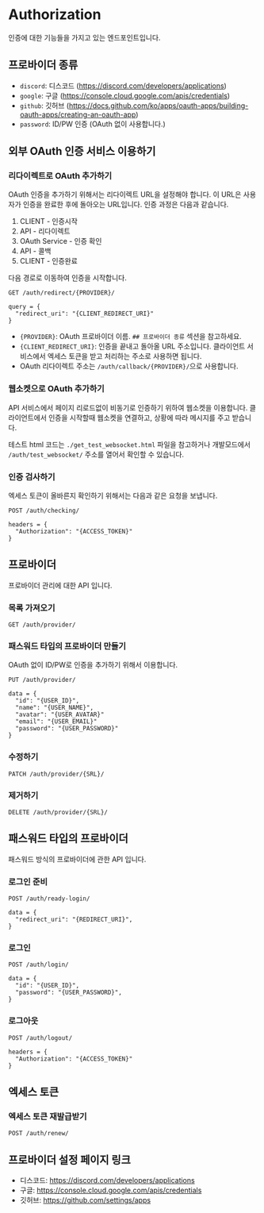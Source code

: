 # Authorization

인증에 대한 기능들을 가지고 있는 엔드포인트입니다.

## 프로바이더 종류

- `discord`: 디스코드 (https://discord.com/developers/applications)
- `google`: 구글 (https://console.cloud.google.com/apis/credentials)
- `github`: 깃허브 (https://docs.github.com/ko/apps/oauth-apps/building-oauth-apps/creating-an-oauth-app)
- `password`: ID/PW 인증 (OAuth 없이 사용합니다.)


## 외부 OAuth 인증 서비스 이용하기

### 리다이렉트로 OAuth 추가하기

OAuth 인증을 추가하기 위해서는 리다이렉트 URL을 설정해야 합니다. 이 URL은 사용자가 인증을 완료한 후에 돌아오는 URL입니다.
인증 과정은 다음과 같습니다.

1. CLIENT - 인증시작
2. API - 리다이렉트
3. OAuth Service - 인증 확인
4. API - 콜백
5. CLIENT - 인증완료

다음 경로로 이동하여 인증을 시작합니다.

```
GET /auth/redirect/{PROVIDER}/

query = {
  "redirect_uri": "{CLIENT_REDIRECT_URI}"
}
```

- `{PROVIDER}`: OAuth 프로바이더 이름. `## 프로바이더 종류` 섹션을 참고하세요.
- `{CLIENT_REDIRECT_URI}`: 인증을 끝내고 돌아올 URL 주소입니다. 클라이언트 서비스에서 엑세스 토큰을 받고 처리하는 주소로 사용하면 됩니다.
- OAuth 리다이렉트 주소는 `/auth/callback/{PROVIDER}/`으로 사용합니다.

### 웹소켓으로 OAuth 추가하기

API 서비스에서 페이지 리로드없이 비동기로 인증하기 위하여 웹소켓을 이용합니다.
클라이언트에서 인증을 시작할때 웹소켓을 연결하고, 상황에 따라 메시지를 주고 받습니다.

테스트 html 코드는 `./get_test_websocket.html` 파일을 참고하거나 개발모드에서 `/auth/test_websocket/` 주소를 열어서 확인할 수 있습니다.

### 인증 검사하기

엑세스 토큰이 올바른지 확인하기 위해서는 다음과 같은 요청을 보냅니다.

```
POST /auth/checking/

headers = {
  "Authorization": "{ACCESS_TOKEN}"
}
```


## 프로바이더

프로바이더 관리에 대한 API 입니다.

### 목록 가져오기

```
GET /auth/provider/
```

### 패스워드 타입의 프로바이더 만들기

OAuth 없이 ID/PW로 인증을 추가하기 위해서 이용합니다.

```
PUT /auth/provider/

data = {
  "id": "{USER_ID}",
  "name": "{USER_NAME}",
  "avatar": "{USER_AVATAR}"
  "email": "{USER_EMAIL}"
  "password": "{USER_PASSWORD}"
}
```

### 수정하기

```
PATCH /auth/provider/{SRL}/
```

### 제거하기

```
DELETE /auth/provider/{SRL}/
```


## 패스워드 타입의 프로바이더

패스워드 방식의 프로바이더에 관한 API 입니다.

### 로그인 준비

```
POST /auth/ready-login/

data = {
  "redirect_uri": "{REDIRECT_URI}",
}
```

### 로그인

```
POST /auth/login/

data = {
  "id": "{USER_ID}",
  "password": "{USER_PASSWORD}",
}
```

### 로그아웃

```
POST /auth/logout/

headers = {
  "Authorization": "{ACCESS_TOKEN}"
}
```


## 엑세스 토큰

### 엑세스 토큰 재발급받기

```
POST /auth/renew/
```


## 프로바이더 설정 페이지 링크

- 디스코드: https://discord.com/developers/applications
- 구글: https://console.cloud.google.com/apis/credentials
- 깃허브: https://github.com/settings/apps
